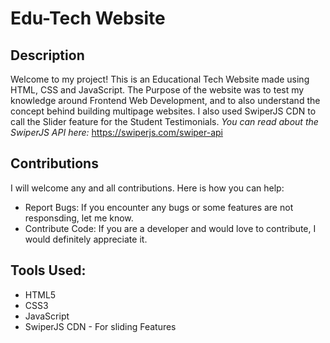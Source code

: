 # Edu-Tech Website 
## Description
Welcome to my project! This is an Educational Tech Website made using HTML, CSS and JavaScript. The Purpose of the website was to test my knowledge around Frontend Web Development, and to also understand the concept behind building multipage websites. I also used SwiperJS CDN to call the Slider feature for the Student Testimonials. *You can read about the SwiperJS API here:* https://swiperjs.com/swiper-api

## Contributions
I will welcome any and all contributions. Here is how you can help:
- Report Bugs: If you encounter any bugs or some features are not responsding, let me know.
- Contribute Code: If you are a developer and would love to contribute, I would definitely appreciate it. 

## Tools Used:
- HTML5
- CSS3
- JavaScript
- SwiperJS CDN - For sliding Features


